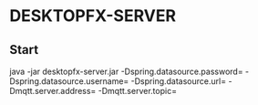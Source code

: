 # DESKTOPFX-SERVER

## Start
java -jar desktopfx-server.jar -Dspring.datasource.password=<password> -Dspring.datasource.username=<username> -Dspring.datasource.url=<database> -Dmqtt.server.address=<serveraddress> -Dmqtt.server.topic=<topic> 
